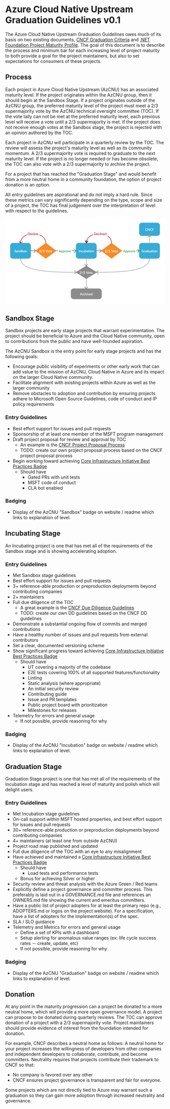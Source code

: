 # Azure Cloud Native Upstream Graduation Guidelines v0.1
The Azure Cloud Native Upstream Graduation Guidelines owes much of its basis on two existing documents,
[CNCF Graduation Criteria](https://github.com/cncf/toc/blob/fc161c13a86ba022277a906a10ff51a568406f7c/process/graduation_criteria.adoc) 
and [.NET Foundation Project Maturity Profile](https://github.com/dotnet-foundation/project-maturity-model/blob/65fdfa43d7e68845bd65638c378cf834d7158b90/maturity-profiles.md). The goal of this document is to describe the process and 
minimum bar for each increasing level of project maturity to both provide a
goal for the project maintainers, but also to set expectations for consumers of these
projects.

## Process

Each project in Azure Cloud Native Upstream (AzCNU) has an associated maturity level. If the 
project originates within the AzCNU group, then it should begin at the Sandbox Stage. If a project
originates outside of the AzCNU group, the preferred maturity level of the project must meet 
a 2/3 supermajority vote by the AzCNU technical oversight committee (TOC). If the vote tally 
can not be met at the preferred maturity level, each previous level will receive a vote until a 
2/3 supermajority is met. If the project does not receive enough votes at the Sandbox stage, the
project is rejected with an opinion authored by the TOC.

Each project in AzCNU will participate in a quarterly review by the TOC. The review will assess the 
project's maturity level as well as its community momentum. A 2/3 supermajority vote is required to 
graduate to the next maturity level. If the project is no longer needed or has become obsolete, the 
TOC can also vote with a 2/3 supermajority to archive the project.

For a project that has reached the "Graduation Stage" and would benefit from a more neutral home in 
a community foundation, the option of project donation is an option.

All entry guidelines are aspirational and do not imply a hard rule. Since these metrics can vary 
significantly depending on the type, scope and size of a project, the TOC has final judgement over
the interpretation of level with respect to the guidelines.

![AzCNU Maturity Process](../images/maturity-diagram.png)

## Sandbox Stage
Sandbox projects are early stage projects that warrant experimentation. The project should be 
beneficial to Azure and the Cloud Native community, open to contributions from the public and have 
well-founded aspiration.

The AzCNU Sandbox is the entry point for early stage projects and has the following goals:
- Encourage public visibility of experiments or other early work that can add value to the mission 
  of AzCNU, Cloud Native in Azure and its impact on the larger Cloud Native community.
- Facilitate alignment with existing projects within Azure as well as the larger community
- Remove obstacles to adoption and contribution by ensuring projects adhere to Microsoft Open Source
  Guidelines, code of conduct and IP policy requirements
  
### Entry Guidelines
- Best effort support for issues and pull requests
- Sponsorship of at least one member of the MSFT program management
- Draft project proposal for review and approval by TOC
  - An example is the [CNCF Project Proposal Process](https://github.com/cncf/toc/blob/fc161c13a86ba022277a906a10ff51a568406f7c/process/project_proposals.adoc)
  - TODO: create our own project proposal process based on the CNCF project proposal process
- Begin working toward achieving [Core Infrastructure Initiative Best Practices Badge](https://bestpractices.coreinfrastructure.org/)
  - Should have 
    - Gated PRs with unit tests
    - MSFT code of conduct
    - CLA bot enabled

### Badging
- Display of the AzCNU "Sandbox" badge on website / readme which links to explanation of level.

## Incubating Stage
An Incubating project is one that has met all of the requirements of the Sandbox stage and is 
showing accelerating adoption.

### Entry Guidelines
- Met Sandbox stage guidelines
- Best effort support for issues and pull requests
- 3+ reference-able production or preproduction deployments beyond contributing companies
- 2+ maintainers
- Full due diligence of the TOC
  - A great example is the [CNCF Due Diligence Guidelines](https://github.com/cncf/toc/blob/fc161c13a86ba022277a906a10ff51a568406f7c/process/due-diligence-guidelines.md)
  - TODO: create our own DD guidelines based on the CNCF DD guidelines
- Demonstrate a substantial ongoing flow of commits and merged contributions
- Have a healthy number of issues and pull requests from external contributors
- Set a clear, documented versioning scheme
- Show significant progress toward achieving [Core Infrastructure Initiative Best Practices Badge](https://bestpractices.coreinfrastructure.org/)
  - Should have 
    - UT covering a majority of the codebase
    - E2E tests covering 100% of all supported features/functionality 
    - Linting
    - Static analysis (where appropriate)
    - An initial security review
    - Contributing guide
    - Issue and PR templates
    - Public project board with prioritization
    - Milestones for releases
- Telemetry for errors and general usage
  - If not possible, provide reasoning for why

### Badging
- Display of the AzCNU "Incubation" badge on website / readme which links to explanation of level.


## Graduation Stage
Graduation Stage project is one that has met all of the requirements of the Incubation stage and has
reached a level of maturity and polish which will delight users.

### Entry Guidelines
- Met Incubation stage guidelines
- On-call support within MSFT hosted properties, and best effort support for issues and pull requests
- 30+ reference-able production or preproduction deployments beyond contributing companies
- 4+ maintainers (at least one from outside AzCNU)
- Project road map published and updated
- Full due diligence of the TOC with an eye to any misalignment
- Have achieved and maintained a [Core Infrastructure Initiative Best Practices Badge](https://bestpractices.coreinfrastructure.org/)
  - Should have
    - Load tests and performance tests
  - Bonus for achieving Silver or higher
- Security review and threat analysis with the Azure Green / Red teams
- Explicitly define a project governance and committer process. This preferably is laid out in a 
  GOVERNANCE.md file and references an OWNERS.md file showing the current and emeritus committers.
- Have a public list of project adopters for at least the primary repo (e.g., ADOPTERS.md or logos 
  on the project website). For a specification, have a list of adopters for the implementation(s) 
  of the spec.
- SLA / SLO guidance
- Telemetry and Metrics for errors and general usage
  - Define a set of KPIs with a dashboard
  - Setup alerting for anomalous value ranges (ex: life cycle success rates -- create, update, etc)
  - If not possible, provide reasoning for why

### Badging
- Display of the AzCNU "Graduation" badge on website / readme which links to explanation of level.

## Donation
At any point in the maturity progression can a project be donated to a more neutral home, which
will provide a more open governance model. A project can propose to be donated during quarterly
reviews. The TOC can approve donation of a project with a 2/3 supermajority vote. Project maintainers
should provide evidence of interest from the foundation intended for donation.

For example, CNCF describes a neutral home as follows:
A neutral home for your project increases the willingness of developers from other companies and 
independent developers to collaborate, contribute, and become committers. Neutrality requires that 
projects contribute their trademark to CNCF so that:

- No company is favored over any other
- CNCF ensures project governance is transparent and fair for everyone.

Some projects which are not directly tied to Azure may warrant such a graduation so they can gain 
more adoption through increased neutrality and governance.
